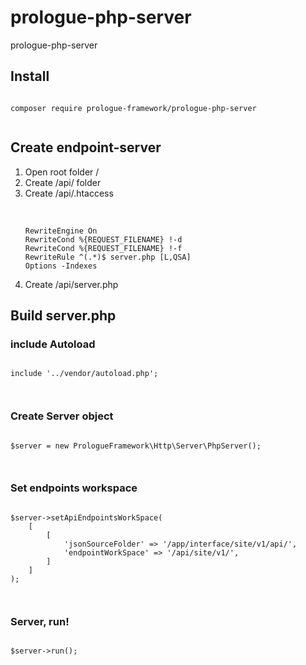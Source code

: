 # prologue-php-server
prologue-php-server
<h2>Install</h2>

<pre><code>
composer require prologue-framework/prologue-php-server

</code></pre>

<h2>Create endpoint-server</h2>

<ol>
<li>Open root folder /</li>
<li>Create /api/ folder </li>
<li>
Create /api/.htaccess <br> <br>
    
<pre><code>
RewriteEngine On
RewriteCond %{REQUEST_FILENAME} !-d
RewriteCond %{REQUEST_FILENAME} !-f
RewriteRule ^(.*)$ server.php [L,QSA]
Options -Indexes
</code></pre>
</li>
<li>Create /api/server.php </li>
</ol>

<h2>Build server.php</h2>

<h3>include Autoload</h3>
<pre><code>
include '../vendor/autoload.php';

</code></pre>

<h3>Create Server object</h3>
<pre><code>
$server = new PrologueFramework\Http\Server\PhpServer();

</code></pre>

<h3>Set endpoints workspace</h3>
<pre><code>
$server->setApiEndpointsWorkSpace(
    [
        [
            'jsonSourceFolder' => '/app/interface/site/v1/api/',
            'endpointWorkSpace' => '/api/site/v1/',
        ]
    ]
);

</code></pre>

<h3>Server, run!</h3>
<pre><code>
$server->run();

</code></pre>
